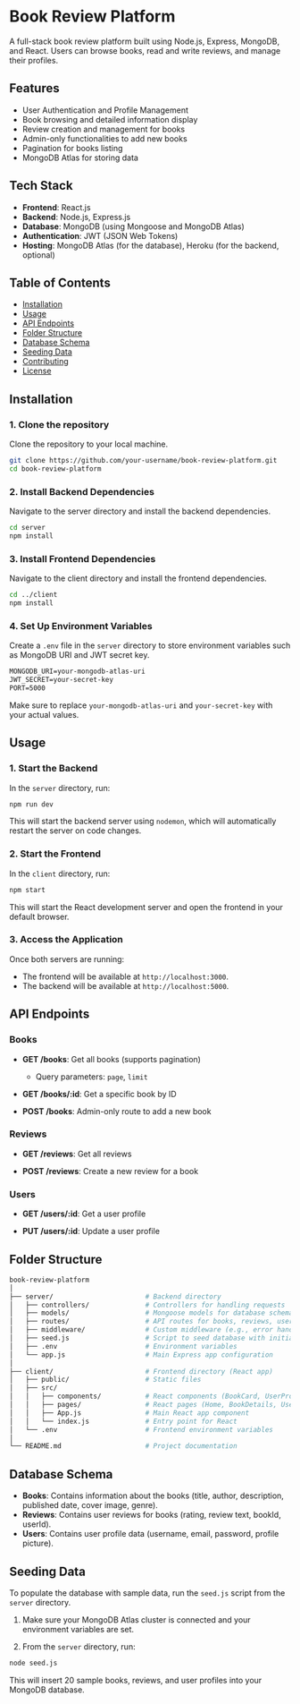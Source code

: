 # Book Review Platform

A full-stack book review platform built using Node.js, Express, MongoDB, and React. Users can browse books, read and write reviews, and manage their profiles.

## Features
- User Authentication and Profile Management
- Book browsing and detailed information display
- Review creation and management for books
- Admin-only functionalities to add new books
- Pagination for books listing
- MongoDB Atlas for storing data

## Tech Stack
- **Frontend**: React.js
- **Backend**: Node.js, Express.js
- **Database**: MongoDB (using Mongoose and MongoDB Atlas)
- **Authentication**: JWT (JSON Web Tokens)
- **Hosting**: MongoDB Atlas (for the database), Heroku (for the backend, optional)

## Table of Contents
- [Installation](#installation)
- [Usage](#usage)
- [API Endpoints](#api-endpoints)
- [Folder Structure](#folder-structure)
- [Database Schema](#database-schema)
- [Seeding Data](#seeding-data)
- [Contributing](#contributing)
- [License](#license)

## Installation

### 1. Clone the repository
Clone the repository to your local machine.

```bash
git clone https://github.com/your-username/book-review-platform.git
cd book-review-platform
```

### 2. Install Backend Dependencies
Navigate to the server directory and install the backend dependencies.

```bash
cd server
npm install
```

### 3. Install Frontend Dependencies
Navigate to the client directory and install the frontend dependencies.

```bash
cd ../client
npm install
```

### 4. Set Up Environment Variables
Create a `.env` file in the `server` directory to store environment variables such as MongoDB URI and JWT secret key.

```txt
MONGODB_URI=your-mongodb-atlas-uri
JWT_SECRET=your-secret-key
PORT=5000
```

Make sure to replace `your-mongodb-atlas-uri` and `your-secret-key` with your actual values.

## Usage

### 1. Start the Backend
In the `server` directory, run:

```bash
npm run dev
```

This will start the backend server using `nodemon`, which will automatically restart the server on code changes.

### 2. Start the Frontend
In the `client` directory, run:

```bash
npm start
```

This will start the React development server and open the frontend in your default browser.

### 3. Access the Application
Once both servers are running:
- The frontend will be available at `http://localhost:3000`.
- The backend will be available at `http://localhost:5000`.

## API Endpoints

### Books
- **GET /books**: Get all books (supports pagination)
  - Query parameters: `page`, `limit`
  
- **GET /books/:id**: Get a specific book by ID
  
- **POST /books**: Admin-only route to add a new book

### Reviews
- **GET /reviews**: Get all reviews
  
- **POST /reviews**: Create a new review for a book

### Users
- **GET /users/:id**: Get a user profile
  
- **PUT /users/:id**: Update a user profile

## Folder Structure

```bash
book-review-platform
│
├── server/                       # Backend directory
│   ├── controllers/              # Controllers for handling requests
│   ├── models/                   # Mongoose models for database schema
│   ├── routes/                   # API routes for books, reviews, users
│   ├── middleware/               # Custom middleware (e.g., error handling)
│   ├── seed.js                   # Script to seed database with initial data
│   ├── .env                      # Environment variables
│   └── app.js                    # Main Express app configuration
│
├── client/                       # Frontend directory (React app)
│   ├── public/                   # Static files
│   ├── src/
│   │   ├── components/           # React components (BookCard, UserProfile, etc.)
│   │   ├── pages/                # React pages (Home, BookDetails, UserProfile)
│   │   ├── App.js                # Main React app component
│   │   └── index.js              # Entry point for React
│   └── .env                      # Frontend environment variables
│
└── README.md                     # Project documentation
```

## Database Schema

- **Books**: Contains information about the books (title, author, description, published date, cover image, genre).
- **Reviews**: Contains user reviews for books (rating, review text, bookId, userId).
- **Users**: Contains user profile data (username, email, password, profile picture).

## Seeding Data

To populate the database with sample data, run the `seed.js` script from the `server` directory.

1. Make sure your MongoDB Atlas cluster is connected and your environment variables are set.

2. From the `server` directory, run:

```bash
node seed.js
```

This will insert 20 sample books, reviews, and user profiles into your MongoDB database.



